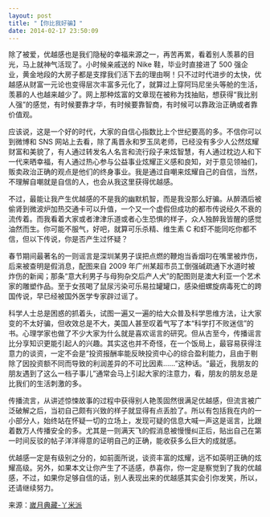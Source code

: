 ```yaml
---
layout: post
title: "【你比我好骗】"
date: 2014-02-17 23:50:09
---
```


除了被爱，优越感也是我们隐秘的幸福来源之一，再苦再累，看着别人羡慕的目光，马上就神气活现了。小时候亲戚送的 Nike 鞋，毕业时直接进了 500 强企业，黄金地段的大房子都是支撑我们活下去的理由啊！只不过时代进步的太快，优越感从财富一元论也变得层次丰富多元化了，就算过上穿阿玛尼坐头等舱的生活，羡慕的人也越来越少了。网上那种炫富的文章现在被称为找抽贴，想获得“我比别人强”的感觉，有时候要靠才华，有时候要靠智商，有时候可以靠政治正确或者靠价值观。

应该说，这是一个好的时代，大家的自信心指数比上个世纪要高的多。不信你可以到微博和 SNS 网站上去看，除了禹晋永和罗玉凤老师，已经没有多少人公然炫耀财富和美貌了，有人通过转发名人名言和流行段子来炫智慧，有人通过枕边人和下一代来晒幸福，有人通过热心参与公益事业炫耀正义感和良知，对于意见领袖们，贩卖政治正确的观点是他们的终身事业。我是通过自嘲来炫耀自己的自信，当然，不理解自嘲就是自信的人，也会从我这里获得优越感。

不过，最能让我产生优越感的不是我的幽默机智，而是我没那么好骗。从醉酒后被偷肾到微波炉加热交通卡可以升值，一个又一个虚假但成功的都市传说经久不衰的流传着。而我看着大家或者津津乐道或者心生恐惧的样子，众人独醉我皆醒的感觉油然而生。你可能不服气，好吧，就算可乐杀精、维生素 C 和虾不能同吃你都不信，但以下传说，你是否产生过怀疑？

春节期间最著名的一则谣言是深圳某男子误把点燃的鞭炮当香烟叼在嘴里被炸伤，后来被查明是假消息，配图来自 2009 年广州某超市员工倒强碱疏通下水道时被炸伤的新闻；那条“意大利男子与母狗杂交后产人犬”的配图则是澳大利亚一个艺术家的雕塑作品。至于女孩喝了鼠尿污染可乐易拉罐罐口，感染细螺旋病毒死亡的跨国传说，早已经被国外医学专家辟过谣了。

科学人士总是困惑的抓着头，试图一遍又一遍的给大众普及科学思维方法，让大家变的不太好骗，但收效总是不大，美国人甚至叹着气写了本“科学打不败迷信”的书。心理学家也做了不少大家为什么就是喜欢谣言的研究。但从古至今，传播谣言比分享知识更能引起人的兴趣。其实这也并不奇怪，在一个饭局上，最容易获得注意力的谈资，一定不会是“投资报酬率能反映投资中心的综合盈利能力，且由于剔除了因投资额不同而导致的利润差异的不可比因素……”这种话。“最近，我朋友的朋友遇到了这么一档子事儿”通常会马上引起大家的注意力，看，朋友的朋友总是比我们的生活刺激的多。

传播流言，从讲述惊悚故事的过程中获得别人艳羡固然很满足优越感，但流言被广泛破解之后，当初自己颇有兴致的样子就显得有点丢脸了。所以有包括我在内的一小部分人，始终站在怀疑一切的立场上，发现可疑的信息大喊一声这是谣言，比跟着数万人传播安全的多。尤其是一则满天飞的假消息被慢慢纠正后，贴出自己在第一时间反驳的帖子洋洋得意的证明自己的正确，能收获多么巨大的成就感。

优越感一定是有级别之分的，如前面所说，谈资丰富的炫耀，远不如英明正确的炫耀高级。另外，如果本文让你产生了不适感，恭喜你，你一定是察觉到了我的优越感，不过，如果你足够自信的话，别人表现出来的优越感其实会引你发笑，所以，还请继续努力。

来源：[嵗月典藏-丫米派][1]

[1]: http://www.blogbus.com/yami-logs/107315453.html "這個世界無非如此，都在塵世裏混沌的打著滾，鮮有例外。"
